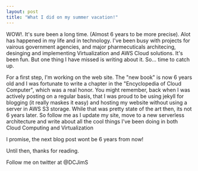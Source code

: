 ```yaml
---
layout: post
title: "What I did on my summer vacation!"
---
```


WOW!. It's sure been a long time.  (Almost 6 years to be more precise).  Alot has happened in my life and in technology. I've been busy with projects for vairous government agencies, and major pharmecuticals architecing, desinging and implementing Virtualization and AWS Cloud solutions.  It's been fun. But one thing I have missed is writing about it.  So... time to catch up.

For a first step, I'm working on the web site.  The "new book" is now 6 years old and I was fortunate to write a chapter in the "Encyclopedia of Cloud Computer", which was a real honor.  You might remember, back when I was actively posting on a regular basis, that I was proud to be using jekyll for blogging (it really maskes it easy) and hosting my website without using a server in AWS S3 storage.  While that was pretty state of the art then, its not 6 years later.  So follow me as I update my site, move to a new serverless architecture and write about all the cool things I've been doing in both Cloud Computing and Virtualization 

I promise, the next blog post wont be 6 years from now!

Until then, thanks for reading.

Follow me on twitter at @DCJimS




